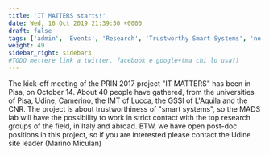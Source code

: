 ```yaml
---
title: 'IT MATTERS starts!'
date: Wed, 16 Oct 2019 21:39:50 +0000
draft: false
tags: ['admin', 'Events', 'Research', 'Trustworthy Smart Systems', 'no responses']
weight: 49
sidebar_right: sidebar3
#TODO mettere link a twitter, facebook e google+(ma chi lo usa?)
---
```


The kick-off meeting of the PRIN 2017 project "IT MATTERS" has been in Pisa, on October 14. About 40 people have gathered, from the universities of Pisa, Udine, Camerino, the IMT of Lucca, the GSSI of L'Aquila and the CNR. The project is about trustworthiness of "smart systems", so the MADS lab will have the possibility to work in strict contact with the top research groups of the field, in Italy and abroad. BTW, we have open post-doc positions in this project, so if you are interested please contact the Udine site leader (Marino Miculan)